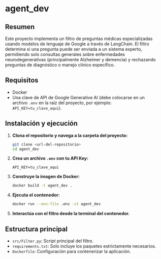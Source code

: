 # agent_dev

## Resumen

Este proyecto implementa un filtro de preguntas médicas especializadas usando modelos de lenguaje de Google a través de LangChain. El filtro determina si una pregunta puede ser enviada a un sistema experto, permitiendo solo consultas generales sobre enfermedades neurodegenerativas (principalmente Alzheimer y demencia) y rechazando preguntas de diagnóstico o manejo clínico específico.

## Requisitos

- Docker
- Una clave de API de Google Generative AI (debe colocarse en un archivo `.env` en la raíz del proyecto, por ejemplo: `API_KEY=tu_clave_aqui`).

## Instalación y ejecución

1. **Clona el repositorio y navega a la carpeta del proyecto:**
   ```sh
   git clone <url-del-repositorio>
   cd agent_dev
   ```

2. **Crea un archivo `.env` con tu API Key:**
   ```
   API_KEY=tu_clave_aqui
   ```

3. **Construye la imagen de Docker:**
   ```sh
   docker build -t agent_dev .
   ```

4. **Ejecuta el contenedor:**
   ```sh
   docker run --env-file .env -it agent_dev
   ```

5. **Interactúa con el filtro desde la terminal del contenedor.**

## Estructura principal

- `src/Filter.py`: Script principal del filtro.
- `requirements.txt`: Solo incluye los paquetes estrictamente necesarios.
- `Dockerfile`: Configuración para contenerizar la aplicación.